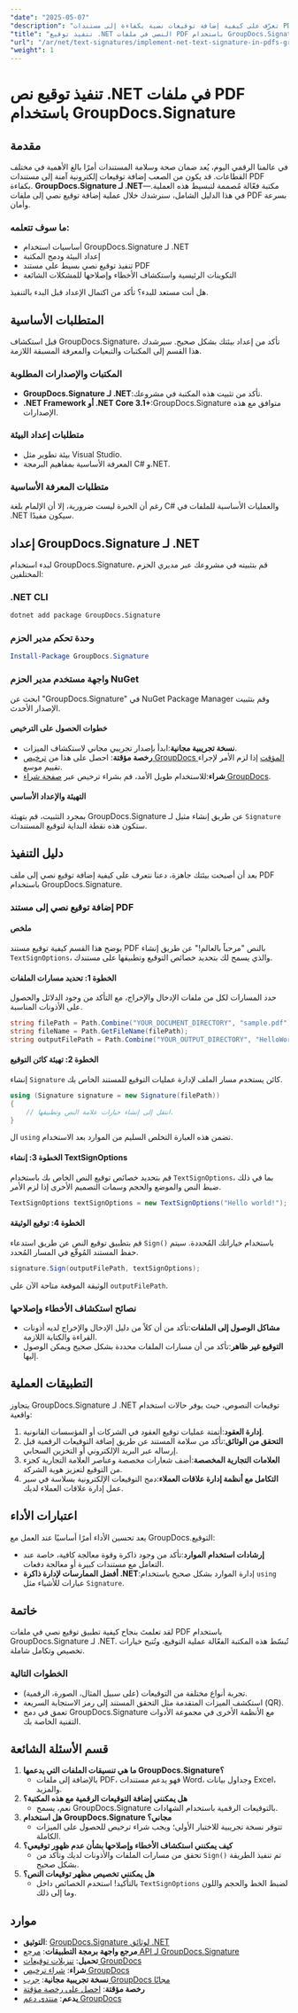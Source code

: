 ```yaml
---
"date": "2025-05-07"
"description": "تعرّف على كيفية إضافة توقيعات نصية بكفاءة إلى مستندات PDF باستخدام GroupDocs.Signature لـ .NET. حسّن أمان مستنداتك بإرشادات خطوة بخطوة."
"title": "تنفيذ توقيع .NET النصي في ملفات PDF باستخدام GroupDocs.Signature - دليل شامل"
"url": "/ar/net/text-signatures/implement-net-text-signature-in-pdfs-groupdocs/"
"weight": 1
---
```


# تنفيذ توقيع نص .NET في ملفات PDF باستخدام GroupDocs.Signature
## مقدمة
في عالمنا الرقمي اليوم، يُعد ضمان صحة وسلامة المستندات أمرًا بالغ الأهمية في مختلف القطاعات. قد يكون من الصعب إضافة توقيعات إلكترونية آمنة إلى مستندات PDF بكفاءة. **GroupDocs.Signature لـ .NET**—مكتبة فعّالة مُصممة لتبسيط هذه العملية. في هذا الدليل الشامل، سنرشدك خلال عملية إضافة توقيع نصي إلى ملفات PDF بسرعة وأمان.

### ما سوف تتعلمه:
- أساسيات استخدام GroupDocs.Signature لـ .NET
- إعداد البيئة ودمج المكتبة
- تنفيذ توقيع نصي بسيط على مستند PDF
- التكوينات الرئيسية واستكشاف الأخطاء وإصلاحها للمشكلات الشائعة

هل أنت مستعد للبدء؟ تأكد من اكتمال الإعداد قبل البدء بالتنفيذ.
## المتطلبات الأساسية
قبل استكشاف GroupDocs.Signature، تأكد من إعداد بيئتك بشكل صحيح. سيرشدك هذا القسم إلى المكتبات والتبعيات والمعرفة المسبقة اللازمة.
### المكتبات والإصدارات المطلوبة
- **GroupDocs.Signature لـ .NET**:تأكد من تثبيت هذه المكتبة في مشروعك.
- **.NET Framework أو .NET Core 3.1+**:GroupDocs.Signature متوافق مع هذه الإصدارات.
### متطلبات إعداد البيئة
- بيئة تطوير مثل Visual Studio.
- المعرفة الأساسية بمفاهيم البرمجة C# و.NET.
### متطلبات المعرفة الأساسية
رغم أن الخبرة ليست ضرورية، إلا أن الإلمام بلغة C# والعمليات الأساسية للملفات في .NET سيكون مفيدًا.
## إعداد GroupDocs.Signature لـ .NET
لبدء استخدام GroupDocs.Signature، قم بتثبيته في مشروعك عبر مديري الحزم المختلفين:
### .NET CLI
```bash
dotnet add package GroupDocs.Signature
```
### وحدة تحكم مدير الحزم
```powershell
Install-Package GroupDocs.Signature
```
### واجهة مستخدم مدير الحزم NuGet
ابحث عن "GroupDocs.Signature" في NuGet Package Manager وقم بتثبيت الإصدار الأحدث.
#### خطوات الحصول على الترخيص
- **نسخة تجريبية مجانية**:ابدأ بإصدار تجريبي مجاني لاستكشاف الميزات.
- **رخصة مؤقتة**: احصل على هذا من [ترخيص GroupDocs المؤقت](https://purchase.groupdocs.com/temporary-license/) إذا لزم الأمر لإجراء تقييم موسع.
- **شراء**:للاستخدام طويل الأمد، قم بشراء ترخيص عبر [صفحة شراء GroupDocs](https://purchase.groupdocs.com/buy).
#### التهيئة والإعداد الأساسي
بمجرد التثبيت، قم بتهيئة GroupDocs.Signature عن طريق إنشاء مثيل لـ `Signature` ستكون هذه نقطة البداية لتوقيع المستندات.
## دليل التنفيذ
بعد أن أصبحت بيئتك جاهزة، دعنا نتعرف على كيفية إضافة توقيع نصي إلى ملف PDF باستخدام GroupDocs.Signature.
### إضافة توقيع نصي إلى مستند PDF
#### ملخص
يوضح هذا القسم كيفية توقيع مستند PDF بالنص "مرحباً بالعالم!" عن طريق إنشاء `TextSignOptions`، والذي يسمح لك بتحديد خصائص التوقيع وتطبيقها على مستندك.
#### الخطوة 1: تحديد مسارات الملفات
حدد المسارات لكل من ملفات الإدخال والإخراج، مع التأكد من وجود الدلائل والحصول على الأذونات المناسبة.
```csharp
string filePath = Path.Combine("YOUR_DOCUMENT_DIRECTORY", "sample.pdf"); // استبدل 'sample.pdf' باسم المستند الخاص بك.
string fileName = Path.GetFileName(filePath);
string outputFilePath = Path.Combine("YOUR_OUTPUT_DIRECTORY", "HelloWorld", fileName); // تأكد من أن YOUR_OUTPUT_DIRECTORY موجود ولديه أذونات الكتابة.
```
#### الخطوة 2: تهيئة كائن التوقيع
إنشاء `Signature` كائن يستخدم مسار الملف لإدارة عمليات التوقيع للمستند الخاص بك.
```csharp
using (Signature signature = new Signature(filePath))
{
    // انتقل إلى إنشاء خيارات علامة النص وتطبيقها.
}
```
ال `using` تضمن هذه العبارة التخلص السليم من الموارد بعد الاستخدام.
#### الخطوة 3: إنشاء TextSignOptions
قم بتحديد خصائص توقيع النص الخاص بك باستخدام `TextSignOptions`، بما في ذلك ضبط النص والموضع والحجم وسمات التصميم الأخرى إذا لزم الأمر.
```csharp
TextSignOptions textSignOptions = new TextSignOptions("Hello world!");
```
#### الخطوة 4: توقيع الوثيقة
قم بتطبيق توقيع النص عن طريق استدعاء `Sign()` باستخدام خياراتك المُحددة. سيتم حفظ المستند المُوقّع في المسار المُحدد.
```csharp
signature.Sign(outputFilePath, textSignOptions);
```
الوثيقة الموقعة متاحة الآن على `outputFilePath`.
### نصائح استكشاف الأخطاء وإصلاحها
- **مشاكل الوصول إلى الملفات**:تأكد من أن كلاً من دليل الإدخال والإخراج لديه أذونات القراءة والكتابة اللازمة.
- **التوقيع غير ظاهر**:تأكد من أن مسارات الملفات محددة بشكل صحيح ويمكن الوصول إليها.
## التطبيقات العملية
يتجاوز GroupDocs.Signature لـ .NET توقيعات النصوص، حيث يوفر حالات استخدام واقعية:
1. **إدارة العقود**:أتمتة عمليات توقيع العقود في الشركات أو المؤسسات القانونية.
2. **التحقق من الوثائق**:تأكد من سلامة المستند عن طريق إضافة التوقيعات الرقمية قبل إرساله عبر البريد الإلكتروني أو التخزين السحابي.
3. **العلامات التجارية المخصصة**:أضف شعارات مخصصة وعناصر العلامة التجارية كجزء من التوقيع لتعزيز هوية الشركة.
4. **التكامل مع أنظمة إدارة علاقات العملاء**:دمج التوقيعات الإلكترونية بسلاسة في سير عمل إدارة علاقات العملاء لديك.
## اعتبارات الأداء
يعد تحسين الأداء أمرًا أساسيًا عند العمل مع GroupDocs.التوقيع:
- **إرشادات استخدام الموارد**:تأكد من وجود ذاكرة وقوة معالجة كافية، خاصة عند التعامل مع مستندات كبيرة أو معالجة دفعات.
- **أفضل الممارسات لإدارة ذاكرة .NET**:إدارة الموارد بشكل صحيح باستخدام `using` عبارات للأشياء مثل `Signature`.
## خاتمة
لقد تعلمتَ بنجاح كيفية تطبيق توقيع نصي في ملفات PDF باستخدام GroupDocs.Signature لـ .NET. تُبسّط هذه المكتبة الفعّالة عملية التوقيع، وتُتيح خيارات تخصيص وتكامل شاملة.
### الخطوات التالية
- تجربة أنواع مختلفة من التوقيعات (على سبيل المثال، الصورة، الرقمية).
- استكشف الميزات المتقدمة مثل التحقق المستند إلى رمز الاستجابة السريعة (QR).
- تعمق في دمج GroupDocs.Signature مع الأنظمة الأخرى في مجموعة الأدوات التقنية الخاصة بك.
## قسم الأسئلة الشائعة
1. **ما هي تنسيقات الملفات التي يدعمها GroupDocs.Signature؟**
   - بالإضافة إلى ملفات PDF، فهو يدعم مستندات Word، وجداول بيانات Excel، والمزيد.
2. **هل يمكنني إضافة التوقيعات الرقمية مع هذه المكتبة؟**
   - نعم، يسمح GroupDocs.Signature بالتوقيعات الرقمية باستخدام الشهادات.
3. **هل استخدام GroupDocs.Signature مجاني؟**
   - تتوفر نسخة تجريبية للاختبار الأولي؛ ويجب شراء ترخيص للحصول على الميزات الكاملة.
4. **كيف يمكنني استكشاف الأخطاء وإصلاحها بشأن عدم ظهور توقيعي؟**
   - تحقق من مسارات الملفات والأذونات لديك وتأكد من `Sign()` تم تنفيذ الطريقة بشكل صحيح.
5. **هل يمكنني تخصيص مظهر توقيعات النص؟**
   - بالتأكيد! استخدم الخصائص داخل `TextSignOptions` لضبط الخط والحجم واللون وما إلى ذلك.
## موارد
- **التوثيق**: [GroupDocs.Signature لوثائق .NET](https://docs.groupdocs.com/signature/net/)
- **مرجع واجهة برمجة التطبيقات**: [مرجع API لـ GroupDocs.Signature](https://reference.groupdocs.com/signature/net/)
- **تحميل**: [تنزيلات توقيعات GroupDocs](https://releases.groupdocs.com/signature/net/)
- **شراء**: [شراء ترخيص GroupDocs](https://purchase.groupdocs.com/buy)
- **نسخة تجريبية مجانية**: [جرب GroupDocs مجانًا](https://releases.groupdocs.com/signature/net/)
- **رخصة مؤقتة**: [احصل على رخصة مؤقتة](https://purchase.groupdocs.com/temporary-license/)
- **يدعم**: [منتدى دعم GroupDocs](https://forum.groupdocs.com/c/signature/)